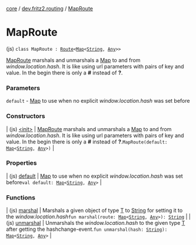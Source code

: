[core](../../index.md) / [dev.fritz2.routing](../index.md) / [MapRoute](./index.md)

# MapRoute

(js) `class MapRoute : `[`Route`](../-route/index.md)`<`[`Map`](https://kotlinlang.org/api/latest/jvm/stdlib/kotlin.collections/-map/index.html)`<`[`String`](https://kotlinlang.org/api/latest/jvm/stdlib/kotlin/-string/index.html)`, `[`Any`](https://kotlinlang.org/api/latest/jvm/stdlib/kotlin/-any/index.html)`>>`

[MapRoute](./index.md) marshals and unmarshals a [Map](https://kotlinlang.org/api/latest/jvm/stdlib/kotlin.collections/-map/index.html) to and from *window.location.hash*.
It is like using url parameters with pairs of key and value.
In the begin there is only a **#** instead of **?**.

### Parameters

`default` - [Map](https://kotlinlang.org/api/latest/jvm/stdlib/kotlin.collections/-map/index.html) to use when no explicit *window.location.hash* was set before

### Constructors

| (js) [&lt;init&gt;](-init-.md) | [MapRoute](./index.md) marshals and unmarshals a [Map](https://kotlinlang.org/api/latest/jvm/stdlib/kotlin.collections/-map/index.html) to and from *window.location.hash*. It is like using url parameters with pairs of key and value. In the begin there is only a **#** instead of **?**.`MapRoute(default: `[`Map`](https://kotlinlang.org/api/latest/jvm/stdlib/kotlin.collections/-map/index.html)`<`[`String`](https://kotlinlang.org/api/latest/jvm/stdlib/kotlin/-string/index.html)`, `[`Any`](https://kotlinlang.org/api/latest/jvm/stdlib/kotlin/-any/index.html)`>)` |

### Properties

| (js) [default](default.md) | [Map](https://kotlinlang.org/api/latest/jvm/stdlib/kotlin.collections/-map/index.html) to use when no explicit *window.location.hash* was set before`val default: `[`Map`](https://kotlinlang.org/api/latest/jvm/stdlib/kotlin.collections/-map/index.html)`<`[`String`](https://kotlinlang.org/api/latest/jvm/stdlib/kotlin/-string/index.html)`, `[`Any`](https://kotlinlang.org/api/latest/jvm/stdlib/kotlin/-any/index.html)`>` |

### Functions

| (js) [marshal](marshal.md) | Marshals a given object of type [T](../-route/index.md#T) to [String](https://kotlinlang.org/api/latest/jvm/stdlib/kotlin/-string/index.html) for setting it to the *window.location.hash*`fun marshal(route: `[`Map`](https://kotlinlang.org/api/latest/jvm/stdlib/kotlin.collections/-map/index.html)`<`[`String`](https://kotlinlang.org/api/latest/jvm/stdlib/kotlin/-string/index.html)`, `[`Any`](https://kotlinlang.org/api/latest/jvm/stdlib/kotlin/-any/index.html)`>): `[`String`](https://kotlinlang.org/api/latest/jvm/stdlib/kotlin/-string/index.html) |
| (js) [unmarshal](unmarshal.md) | Unmarshals the *window.location.hash* to the given type [T](../-route/index.md#T) after getting the hashchange-event.`fun unmarshal(hash: `[`String`](https://kotlinlang.org/api/latest/jvm/stdlib/kotlin/-string/index.html)`): `[`Map`](https://kotlinlang.org/api/latest/jvm/stdlib/kotlin.collections/-map/index.html)`<`[`String`](https://kotlinlang.org/api/latest/jvm/stdlib/kotlin/-string/index.html)`, `[`Any`](https://kotlinlang.org/api/latest/jvm/stdlib/kotlin/-any/index.html)`>` |


